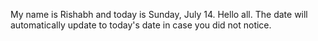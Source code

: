 My name is Rishabh and today is Sunday, July 14. Hello all. The date will automatically update to today's date in case you did not notice.
